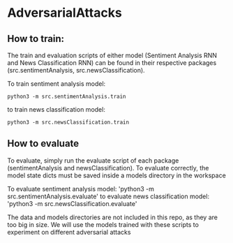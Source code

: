 # AdversarialAttacks

## How to train:

The train and evaluation scripts of either model (Sentiment Analysis RNN and News Classification RNN) can be found in their respective packages (src.sentimentAnalysis, src.newsClassification).

To train sentiment analysis model: 
```
python3 -m src.sentimentAnalysis.train
```
to train news classification model: 
```
python3 -m src.newsClassification.train
```

## How to evaluate

To evaluate, simply run the evaluate script of each package (sentimentAnalysis and newsClassification). To evaluate correctly, the model state dicts must be saved inside a models directory in the workspace

To evaluate sentiment analysis model: 'python3 -m src.sentimentAnalysis.evaluate'
to evaluate news classification model: 'python3 -m src.newsClassification.evaluate'

The data and models directories are not included in this repo, as they are too big in size. We will use the models trained with these scripts to experiment on different adversarial attacks
